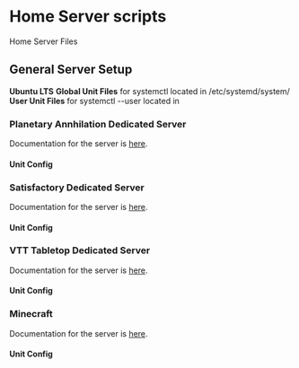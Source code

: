 # Home Server scripts
Home Server Files

## General Server Setup

**Ubuntu LTS**
**Global Unit Files** for systemctl located in /etc/systemd/system/
**User Unit Files** for systemctl --user located in 

### Planetary Annhilation Dedicated Server

Documentation for the server is [here](https://planetaryannihilation.com/guides/hosting-a-local-server/).


#### Unit Config

### Satisfactory Dedicated Server

Documentation for the server is [here](https://satisfactory.fandom.com/wiki/Dedicated_servers).

#### Unit Config

### VTT Tabletop Dedicated Server

Documentation for the server is [here](https://foundryvtt.com/article/installation/).

#### Unit Config

### Minecraft

Documentation for the server is [here](https://foundryvtt.com/article/installation/).

#### Unit Config
